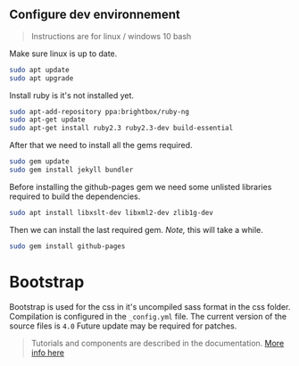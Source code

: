 ## Configure dev environnement

> Instructions are for linux / windows 10 bash

Make sure linux is up to date.

```bash
sudo apt update
sudo apt upgrade
```

Install ruby is it's not installed yet.

```bash
sudo apt-add-repository ppa:brightbox/ruby-ng
sudo apt-get update
sudo apt-get install ruby2.3 ruby2.3-dev build-essential
```

After that we need to install all the gems required.

```bash
sudo gem update
sudo gem install jekyll bundler
```

Before installing the github-pages gem we need some unlisted libraries required to build the dependencies.

```bash
sudo apt install libxslt-dev libxml2-dev zlib1g-dev
```

Then we can install the last required gem. *Note,* this will take a while.

```bash
sudo gem install github-pages
```

# Bootstrap

Bootstrap is used for the css in it's uncompiled sass format in the css folder. Compilation is configured in the `_config.yml` file. The current version of the source files is `4.0` Future update may be required for patches.

> Tutorials and components are described in the documentation. [More info here](https://getbootstrap.com/docs/4.0/getting-started/introduction/)
